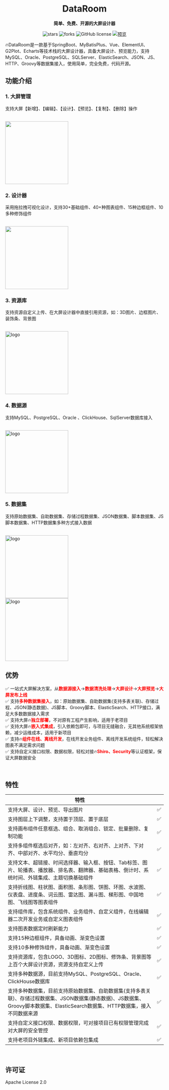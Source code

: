 <div align="center">
  <h1>DataRoom</h1>
  <strong>简单、免费、开源的大屏设计器</strong>
</div>
<p align="center">
    <img alt="stars" src="https://gitee.com/gcpaas/DataRoom/badge/star.svg?theme=dark">
    <img alt="forks" src="https://gitee.com/gcpaas/DataRoom/badge/fork.svg?theme=dark">
    <img alt="GitHub license" src="https://img.shields.io/badge/license-Apache%20License%202.0-blue.svg">
    <a href="http://gcpaas.gccloud.com"><img src="https://img.shields.io/badge/%E9%A2%84%E8%A7%88-演示环境-yellow" alt="预览"></a>
</p>
🔥DataRoom是一款基于SpringBoot、MyBatisPlus、Vue、ElementUI、G2Plot、Echarts等技术栈的大屏设计器，具备大屏设计、预览能力，支持MySQL、Oracle、PostgreSQL、SQLServer、ElasticSearch、JSON、JS、HTTP、Groovy等数据集接入，使用简单，完全免费，代码开源。<br/>

## 功能介绍

### 1. 大屏管理

支持大屏【新增】、【编辑】、【设计】、【预览】、【复制】、【删除】操作

<br>

<img  src="./doc/images/大屏管理.png" height="200" >

### 2. 设计器

采用拖拉拽可视化设计，支持30+基础组件、40+种图表组件、15种边框组件、10多种修饰组件

<br>

<img  src="./doc/images/设计器.png" height="200" >

### 3. 资源库

支持资源自定义上传、在大屏设计器中直接引用资源，如：3D图片、边框图片、装饰条、背景图

<br>

<img alt="logo" src="./doc/images/资源库.png"   height="200">


### 4. 数据源

支持MySQL、PostgreSQL、Oracle 、ClickHouse、SqlServer数据库接入

<br>

<img alt="logo" src="./doc/images/数据源.png" height="200">



### 5. 数据集

支持原始数据集、自助数据集、存储过程数据集、JSON数据集、脚本数据集、JS脚本数据集、HTTP数据集多种方式接入数据

<br>

<img alt="logo" src="./doc/images/数据集.png"   height="200">
<br>
<img alt="logo" src="./doc/images/数据集2.png"   height="200">




## 优势

✅ 一站式大屏解决方案，从<span style='color:red'>**数据源接入**</span>-><span style='color:red'>**数据清洗处理**</span>-><span style='color:red'>**大屏设计**</span>-><span style='color:red'>**大屏预览**</span>-><span style='color:red'>**大屏发布上线**</span><br/>
✅ 支持<span style='color:red'>**多种数据集接入**</span>，如：原始数据集、自助数据集(支持多表关联)、存储过程、JSON(静态数据)、JS脚本、Groovy脚本、ElasticSearch、HTTP接口，满足大多数数据接入需求<br/>
✅ 支持大屏🔥<span style='color:red'>**独立部署**</span>，不对原有工程产生影响，适用于老项目<br/>
✅ 支持大屏🔥<span style='color:red'>**嵌入式集成**</span>，引入依赖包即可，与项目无缝融合，无其他系统框架依赖，减少运维成本，适用于新项目<br/>
✅ 支持🔥<span style='color:red'>**组件在线、离线开发**</span>，在线开发业务组件、离线开发系统组件，轻松解决图表不满足需求问题<br/>
✅ 支持自定义接口权限、数据权限，轻松对接🔥<span style='color:red'>**Shiro、Security**</span>等认证框架，保证大屏数据安全<br/>

<br/>

## 特性

| 特性                                                         | |
| --- | :-- |
| 支持大屏、设计、预览、导出图片                     | ✅        |
| 支持图层上下调整，支持置于顶层、置于底层                     | ✅    |
| 支持画布组件任意框选、组合、取消组合、锁定、批量删除、复制功能 | ✅    |
| 支持多组件框选后对齐，如：左对齐、右对齐、上对齐、下对齐、中部对齐、水平均分、垂直均分 | ✅ |
| 支持文本、超链接、时间选择器、输入框、按钮、Tab标签、图片、轮播表、播放器、排名表、翻牌器、基础表格、倒计时、系统时间、外链集成、主题切换基础组件 | ✅    |
| 支持折线图、柱状图、面积图、条形图、饼图、环图、水波图、仪表盘、进度条、词云图、雷达图、漏斗图、梯形图、中国地图、飞线图等图表组件 | ✅    |
| 支持组件库，包含系统组件、业务组件、自定义组件，在线编辑器二次开发业务或自定义图表组件 | ✅ |
| 支持图表数据定时刷新能力 | ✅ |
| 支持15种边框组件，具备动画、渐变色设置                     | ✅    |
| 支持10多种修饰组件，具备动画、渐变色设置                     | ✅    |
| 支持资源库，包含LOGO、3D图标、2D图标、修饰条、背景图等上百个大屏设计资源，资源支持自定义上传 | ✅    |
| 支持多种数据源，目前支持MySQL、PostgreSQL、Oracle、ClickHouse数据库 | ✅    |
| 支持多种数据集，目前支持原始数据集、自助数据集(支持多表关联)、存储过程数据集、JSON数据集(静态数据)、JS数据集、Groovy脚本数据集、ElasticSearch数据集、HTTP数据集，接入不同数据来源 | ✅    |
| 支持自定义接口权限、数据权限，可对接项目已有权限管理完成对大屏的安全管控 | ✅    |
| 支持老项目外链集成、新项目依赖包集成 | ✅    |

<br/>



## 许可证

Apache License 2.0
